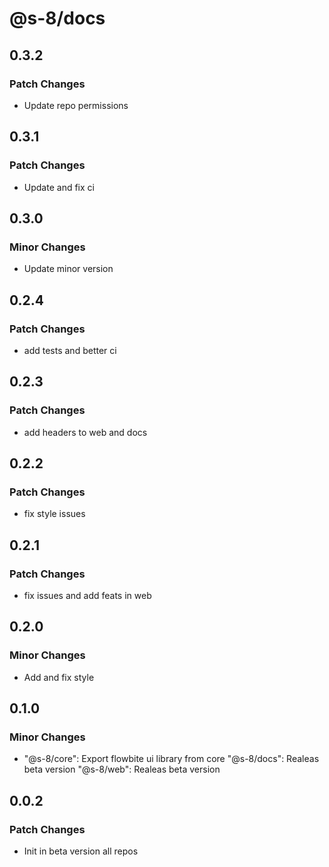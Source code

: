 # @s-8/docs

## 0.3.2

### Patch Changes

- Update repo permissions

## 0.3.1

### Patch Changes

- Update and fix ci

## 0.3.0

### Minor Changes

- Update minor version

## 0.2.4

### Patch Changes

- add tests and better ci

## 0.2.3

### Patch Changes

- add headers to web and docs

## 0.2.2

### Patch Changes

- fix style issues

## 0.2.1

### Patch Changes

- fix issues and add feats in web

## 0.2.0

### Minor Changes

- Add and fix style

## 0.1.0

### Minor Changes

- "@s-8/core": Export flowbite ui library from core
  "@s-8/docs": Realeas beta version
  "@s-8/web": Realeas beta version

## 0.0.2

### Patch Changes

- Init in beta version all repos
